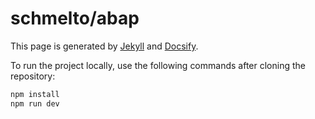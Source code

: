 # schmelto/abap

This page is generated by [Jekyll](https://jekyllrb.com) and [Docsify](https://docsify.js.org/#/).

To run the project locally, use the following commands after cloning the repository:

```bash
npm install
npm run dev
```


